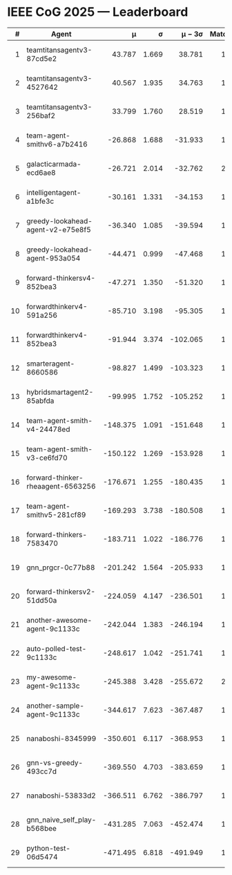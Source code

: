 # IEEE CoG 2025 — Leaderboard

| # | Agent | μ | σ | μ − 3σ | Matches | Updated |
|---:|---|---:|---:|---:|---:|---|
| 1 | teamtitansagentv3-87cd5e2 | 43.787 | 1.669 | 38.781 | 1692 | 2025-08-18 01:29 |
| 2 | teamtitansagentv3-4527642 | 40.567 | 1.935 | 34.763 | 1860 | 2025-08-18 01:29 |
| 3 | teamtitansagentv3-256baf2 | 33.799 | 1.760 | 28.519 | 1752 | 2025-08-18 01:29 |
| 4 | team-agent-smithv6-a7b2416 | -26.868 | 1.688 | -31.933 | 1660 | 2025-08-18 01:29 |
| 5 | galacticarmada-ecd6ae8 | -26.721 | 2.014 | -32.762 | 2040 | 2025-08-18 01:29 |
| 6 | intelligentagent-a1bfe3c | -30.161 | 1.331 | -34.153 | 1379 | 2025-08-18 01:29 |
| 7 | greedy-lookahead-agent-v2-e75e8f5 | -36.340 | 1.085 | -39.594 | 1956 | 2025-08-18 01:29 |
| 8 | greedy-lookahead-agent-953a054 | -44.471 | 0.999 | -47.468 | 1776 | 2025-08-18 01:29 |
| 9 | forward-thinkersv4-852bea3 | -47.271 | 1.350 | -51.320 | 1286 | 2025-08-18 01:29 |
| 10 | forwardthinkerv4-591a256 | -85.710 | 3.198 | -95.305 | 1660 | 2025-08-18 01:29 |
| 11 | forwardthinkerv4-852bea3 | -91.944 | 3.374 | -102.065 | 1258 | 2025-08-18 01:29 |
| 12 | smarteragent-8660586 | -98.827 | 1.499 | -103.323 | 1529 | 2025-08-18 01:29 |
| 13 | hybridsmartagent2-85abfda | -99.995 | 1.752 | -105.252 | 1720 | 2025-08-18 01:29 |
| 14 | team-agent-smith-v4-24478ed | -148.375 | 1.091 | -151.648 | 1820 | 2025-08-18 01:29 |
| 15 | team-agent-smith-v3-ce6fd70 | -150.122 | 1.269 | -153.928 | 1940 | 2025-08-18 01:29 |
| 16 | forward-thinker-rheaagent-6563256 | -176.671 | 1.255 | -180.435 | 1736 | 2025-08-18 01:29 |
| 17 | team-agent-smithv5-281cf89 | -169.293 | 3.738 | -180.508 | 1840 | 2025-08-18 01:29 |
| 18 | forward-thinkers-7583470 | -183.711 | 1.022 | -186.776 | 1400 | 2025-08-18 01:29 |
| 19 | gnn_prgcr-0c77b88 | -201.242 | 1.564 | -205.933 | 1650 | 2025-08-18 01:29 |
| 20 | forward-thinkersv2-51dd50a | -224.059 | 4.147 | -236.501 | 1636 | 2025-08-18 01:29 |
| 21 | another-awesome-agent-9c1133c | -242.044 | 1.383 | -246.194 | 1740 | 2025-08-18 01:29 |
| 22 | auto-polled-test-9c1133c | -248.617 | 1.042 | -251.741 | 1500 | 2025-08-18 01:29 |
| 23 | my-awesome-agent-9c1133c | -245.388 | 3.428 | -255.672 | 2060 | 2025-08-18 01:29 |
| 24 | another-sample-agent-9c1133c | -344.617 | 7.623 | -367.487 | 1640 | 2025-08-18 01:29 |
| 25 | nanaboshi-8345999 | -350.601 | 6.117 | -368.953 | 1640 | 2025-08-18 01:29 |
| 26 | gnn-vs-greedy-493cc7d | -369.550 | 4.703 | -383.659 | 1500 | 2025-08-18 01:29 |
| 27 | nanaboshi-53833d2 | -366.511 | 6.762 | -386.797 | 1440 | 2025-08-18 01:29 |
| 28 | gnn_naive_self_play-b568bee | -431.285 | 7.063 | -452.474 | 1560 | 2025-08-18 01:29 |
| 29 | python-test-06d5474 | -471.495 | 6.818 | -491.949 | 1390 | 2025-08-18 01:29 |
